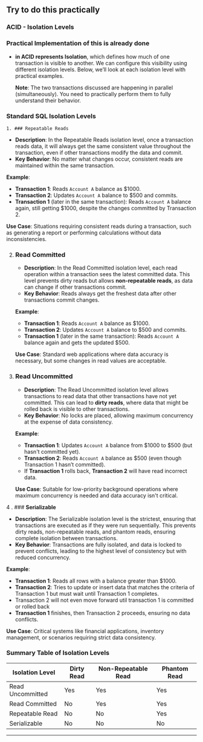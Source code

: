 Try to do this practically 
---

### **ACID - Isolation Levels**

### Practical Implementation of this is already done
- **in ACID represents Isolation**, which defines how much of one transaction is visible to another. We can configure this visibility using different isolation levels. Below, we’ll look at each isolation level with practical examples.
  
  **Note**: The two transactions discussed are happening in parallel (simultaneously). You need to practically perform them to fully understand their behavior.

### **Standard SQL Isolation Levels**

	1. ### Repeatable Reads
   - **Description**: In the Repeatable Reads isolation level, once a transaction reads data, it will always get the same consistent value throughout the transaction, even if other transactions modify the data and commit.
   - **Key Behavior**: No matter what changes occur, consistent reads are maintained within the same transaction.

   **Example**:
   - **Transaction 1**: Reads `Account A` balance as $1000.
   - **Transaction 2**: Updates `Account A` balance to $500 and commits.
   - **Transaction 1** (later in the same transaction): Reads `Account A` balance again, still getting $1000, despite the changes committed by Transaction 2.
   
   **Use Case**: Situations requiring consistent reads during a transaction, such as generating a report or performing calculations without data inconsistencies.

2. ### **Read Committed**
   - **Description**: In the Read Committed isolation level, each read operation within a transaction sees the latest committed data. This level prevents dirty reads but allows **non-repeatable reads**, as data can change if other transactions commit.
   - **Key Behavior**: Reads always get the freshest data after other transactions commit changes.

   **Example**:
   - **Transaction 1**: Reads `Account A` balance as $1000.
   - **Transaction 2**: Updates `Account A` balance to $500 and commits.
   - **Transaction 1** (later in the same transaction): Reads `Account A` balance again and gets the updated $500.
   
   **Use Case**: Standard web applications where data accuracy is necessary, but some changes in read values are acceptable.

3. ### **Read Uncommitted**
   - **Description**: The Read Uncommitted isolation level allows transactions to read data that other transactions have not yet committed. This can lead to **dirty reads**, where data that might be rolled back is visible to other transactions.
   - **Key Behavior**: No locks are placed, allowing maximum concurrency at the expense of data consistency.
   
   **Example**:
   - **Transaction 1**: Updates `Account A` balance from $1000 to $500 (but hasn't committed yet).
   - **Transaction 2**: Reads `Account A` balance as $500 (even though Transaction 1 hasn’t committed).
   - If **Transaction 1** rolls back, **Transaction 2** will have read incorrect data.
   
   **Use Case**: Suitable for low-priority background operations where maximum concurrency is needed and data accuracy isn't critical.

		
4 . ### **Serializable**
   - **Description**: The Serializable isolation level is the strictest, ensuring that transactions are executed as if they were run sequentially. This prevents dirty reads, non-repeatable reads, and phantom reads, ensuring complete isolation between transactions.
   - **Key Behavior**: Transactions are fully isolated, and data is locked to prevent conflicts, leading to the highest level of consistency but with reduced concurrency.
   
   **Example**:
   - **Transaction 1**: Reads all rows with a balance greater than $1000.
   - **Transaction 2**: Tries to update or insert data that matches the criteria of Transaction 1 but must wait until Transaction 1 completes.
   - Transaction 2 will not even move forward util transaction 1 is committed or rolled back
   - **Transaction 1** finishes, then Transaction 2 proceeds, ensuring no data conflicts.
   
   **Use Case**: Critical systems like financial applications, inventory management, or scenarios requiring strict data consistency.

### **Summary Table of Isolation Levels**

| Isolation Level  | Dirty Read | Non-Repeatable Read | Phantom Read |
| ---------------- | ---------- | ------------------- | ------------ |
| Read Uncommitted | Yes        | Yes                 | Yes          |
| Read Committed   | No         | Yes                 | Yes          |
| Repeatable Read  | No         | No                  | Yes          |
| Serializable     | No         | No                  | No           |

---

